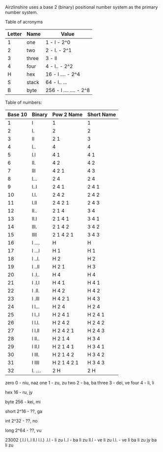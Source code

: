 Airzlinshire uses a base 2 (binary) positional number system as the primary number system.


Table of acronyms

| Letter | Name  | Value                   |
| ------ | ----- | ----------------------- |
| 1      | one   | 1 - l - 2^0             |
| 2      | two   | 2 - l. - 2^1            |
| 3      | three | 3 - ll                  |
| 4      | four  | 4 - l.. - 2^2           |
| H      | hex   | 16 - l .... - 2^4       |
| S      | stack | 64 - l.. ...            |
| B      | byte  | 256 - l .... .... - 2^8 |

Table of numbers:

| Base 10 | Binary  | Pow 2 Name  | Short Name |
| ------- | ------- | ----------- | ---------- |
| 1       | l       | 1           | 1          |
| 2       | l.      | 2           | 2          |
| 3       | ll      | 2 1         | 3          |
| 4       | l..     | 4           | 4          |
| 5       | l.l     | 4 1         | 4 1        |
| 6       | ll.     | 4 2         | 4 2        |
| 7       | lll     | 4 2 1       | 4 3        |
| 8       | l...    | 2 4         | 2 4        |
| 9       | l..l    | 2 4 1       | 2 4 1      |
| 10      | l.l.    | 2 4 2       | 2 4 2      |
| 11      | l.ll    | 2 4 2 1     | 2 4 3      |
| 12      | ll..    | 2 1 4       | 3 4        |
| 13      | ll.l    | 2 1 4 1     | 3 4 1      |
| 14      | lll.    | 2 1 4 2     | 3 4 2      |
| 15      | llll    | 2 1 4 2 1   | 3 4 3      |
| 16      | l ....  | H           | H          |
| 17      | l ...l  | H 1         | H 1        |
| 18      | l ..l.  | H 2         | H 2        |
| 19      | l ..ll  | H 2 1       | H 3        |
| 20      | l .l..  | H 4         | H 4        |
| 21      | l .l.l  | H 4 1       | H 4 1      |
| 22      | l .ll.  | H 4 2       | H 4 2      |
| 23      | l .lll  | H 4 2 1     | H 4 3      |
| 24      | l l...  | H 2 4       | H 2 4      |
| 25      | l l..l  | H 2 4 1     | H 2 4 1    |
| 26      | l l.l.  | H 2 4 2     | H 2 4 2    |
| 27      | l l.ll  | H 2 4 2 1   | H 2 4 3    |
| 28      | l ll..  | H 2 1 4     | H 3 4      |
| 29      | l ll.l  | H 2 1 4 1   | H 3 4 1    |
| 30      | l lll.  | H 2 1 4 2   | H 3 4 2    |
| 31      | l llll  | H 2 1 4 2 1 | H 3 4 3    |
| 32      | l. .... | 2 H         | 2 H        |


zero 0 - niu, naz
one 1 - zu, zu
two 2 - ba, ba
three 3 - dei, ve
four 4 - li, li

hex 16 - ru, jy

byte 256 - kei, mi

short 2^16 - ??, ga

int 2^32 - ??, no

long 2^64 - ??, vu

23002 (.l.l l..l ll.l l.l.)
.l.l - li zu
l..l - ba li zu
ll.l - ve li zu
l.l. - ve li ba
li zu jy ba li zu 